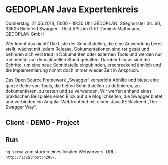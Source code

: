 # GEDOPLAN Java Expertenkreis

Donnerstag, 21.06.2018, 18:00 - 19:30 Uhr
GEDOPLAN, Stieghorster Str. 60, 33605 Bielefeld
Swagger - Rest APIs im Griff
Dominik Mathmann, GEDOPLAN GmbH

Wer kennt das nicht? Die Liste der Schnittstellen, die eine Anwendung bereit stellt, wächst mit jedem Release. Dokumentationen sind rar gesät und befinden sich verstreut in Dokumenten oder externen Tools und werden nur rudimentär auf dem aktuellen Stand gehalten. Darüber hinaus sind die Schritte. um eine neue Schnittstelle einzubinden, erschreckend ähnlich und die Implementierung nimmt doch immer wieder Zeit in Anspruch.

Das Open Source Framework „Swagger“ verspricht Abhilfe und bietet eine ganze Reihe von Tools, die helfen Schnittstellen zu definieren, zu dokumentieren, zu testen und zu verwenden. Wir werfen anhand eines praktischen Beispieles einen Blick auf die Möglichkeiten, die Swagger bietet und verbinden ein Angular Webfrontend mit einem Java EE Backend „The Swagger Way“. 

## Client - DEMO - Project

## Run

`ng serve` zum starten eines lokalen Webservers.
URL: `http://localhost:4200/`.
